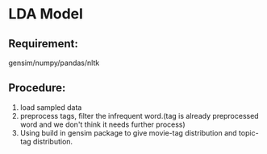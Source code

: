 # LDA Model

## Requirement:

gensim/numpy/pandas/nltk

## Procedure: 

1. load sampled data 
2. preprocess tags, filter the infrequent word.(tag is already preprocessed word and we don't think it needs further process)
3. Using build in gensim package to give movie-tag distribution and topic-tag distribution. 

